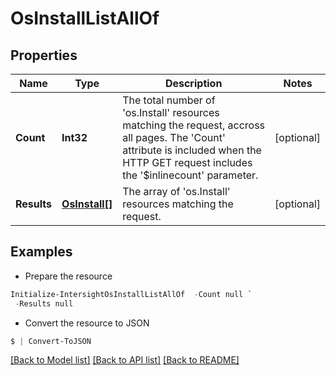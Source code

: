 # OsInstallListAllOf
## Properties

Name | Type | Description | Notes
------------ | ------------- | ------------- | -------------
**Count** | **Int32** | The total number of &#39;os.Install&#39; resources matching the request, accross all pages. The &#39;Count&#39; attribute is included when the HTTP GET request includes the &#39;$inlinecount&#39; parameter. | [optional] 
**Results** | [**OsInstall[]**](OsInstall.md) | The array of &#39;os.Install&#39; resources matching the request. | [optional] 

## Examples

- Prepare the resource
```powershell
Initialize-IntersightOsInstallListAllOf  -Count null `
 -Results null
```

- Convert the resource to JSON
```powershell
$ | Convert-ToJSON
```

[[Back to Model list]](../README.md#documentation-for-models) [[Back to API list]](../README.md#documentation-for-api-endpoints) [[Back to README]](../README.md)

